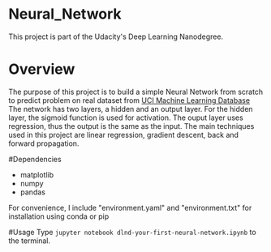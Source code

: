# Neural_Network

This project is part of the Udacity's Deep Learning Nanodegree. 

# Overview
The purpose of this project is to build a simple Neural Network from scratch to predict problem on real dataset from [UCI Machine Learning Database](https://archive.ics.uci.edu/ml/datasets/Bike+Sharing+Dataset)
The network has two layers, a hidden and an output layer. For the hidden layer, the sigmoid function is used for activation. The ouput layer uses regression, thus the output is the same as the input. The main techniques used in this project are linear regression, gradient descent, back and forward propagation.

#Dependencies
  - matplotlib
  - numpy
  - pandas
  
For convenience, I include "environment.yaml" and "environment.txt" for installation using conda or pip

#Usage
Type `jupyter notebook dlnd-your-first-neural-network.ipynb` to the terminal.

 
